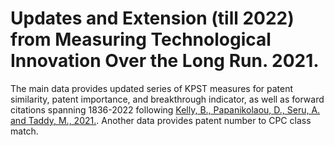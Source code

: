 # Updates and Extension (till 2022) from Measuring Technological Innovation Over the Long Run. 2021. 

The main data provides updated series of KPST measures for patent similarity, patent importance, and breakthrough indicator, as well as forward citations spanning 1836-2022 following [Kelly, B., Papanikolaou, D., Seru, A. and Taddy, M., 2021.](https://www.aeaweb.org/articles?id=10.1257/aeri.20190499). Another data provides patent number to CPC class match.



